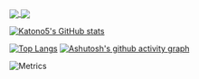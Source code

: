 <a href="https://github.com/anuraghazra/github-readme-stats">
  <img align="center" src="https://github-readme-stats.vercel.app/api/pin/?username=Katono5&repo=github-readme-stats" />
</a>
<a href="https://github.com/anuraghazra/convoychat">
  <img align="center" src="https://github-readme-stats.vercel.app/api/pin/?username=Katono5&repo=convoychat" />
</a>






[![Katono5's GitHub stats](https://github-readme-stats.vercel.app/api?username=Katono5&theme=dark&show_icons=true)](https://github.com/anuraghazra/github-readme-stats)

[![Top Langs](https://github-readme-stats.vercel.app/api/top-langs/?username=Katono5&layout=compact&theme=dark&show_icons=true)](https://github.com/anuraghazra/github-readme-stats)
[![Ashutosh's github activity graph](https://activity-graph.herokuapp.com/graph?username=Katono5&theme=dracula)](https://github.com/ashutosh00710/github-readme-activity-graph)



![Metrics](https://metrics.lecoq.io/Katono5?template=classic&base.indepth=false&base.hireable=false&config.timezone=Asia%2FSingapore)
